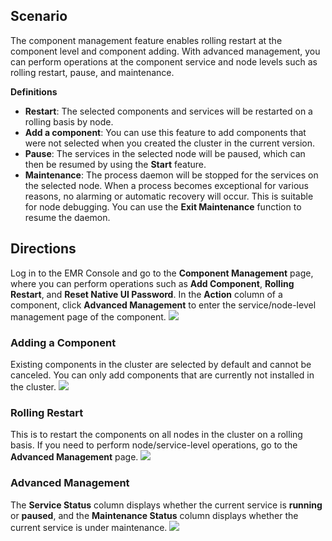 
## Scenario
The component management feature enables rolling restart at the component level and component adding. With advanced management, you can perform operations at the component service and node levels such as rolling restart, pause, and maintenance.

**Definitions**
- **Restart**: The selected components and services will be restarted on a rolling basis by node.
- **Add a component**: You can use this feature to add components that were not selected when you created the cluster in the current version.
- **Pause**: The services in the selected node will be paused, which can then be resumed by using the **Start** feature.
- **Maintenance**: The process daemon will be stopped for the services on the selected node. When a process becomes exceptional for various reasons, no alarming or automatic recovery will occur. This is suitable for node debugging. You can use the **Exit Maintenance** function to resume the daemon.

## Directions
Log in to the EMR Console and go to the **Component Management** page, where you can perform operations such as **Add Component**, **Rolling Restart**, and **Reset Native UI Password**. In the **Action** column of a component, click **Advanced Management** to enter the service/node-level management page of the component.
![](https://main.qcloudimg.com/raw/e84b809ad2a4382b3edfd86b7dc57d4e.png)

### Adding a Component
Existing components in the cluster are selected by default and cannot be canceled. You can only add components that are currently not installed in the cluster.
![](https://main.qcloudimg.com/raw/992b4277cf5c859f8e9dbd8bdb1230b7.png)

### Rolling Restart
This is to restart the components on all nodes in the cluster on a rolling basis. If you need to perform node/service-level operations, go to the **Advanced Management** page.
 ![](https://main.qcloudimg.com/raw/06b14f43d86610fd8ffaf1c7d492181d.png)

### Advanced Management
The **Service Status** column displays whether the current service is **running** or **paused**, and the **Maintenance Status** column displays whether the current service is under maintenance.
![](https://main.qcloudimg.com/raw/568c0002cafb3baf1077db9e8b11670c.png)

